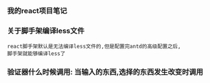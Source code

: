 ### 我的react项目笔记
    
### 关于脚手架编译less文件
    react脚手架默认是无法编译less文件的,但是配置完antd的高级配置之后,
    脚手架就能够编译less了
### 验证器什么时候调用: 当输入的东西,选择的东西发生改变时调用
   